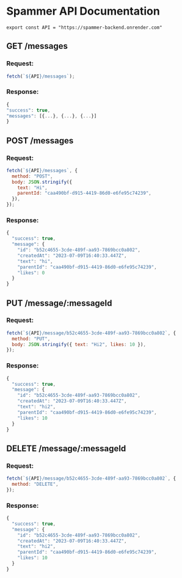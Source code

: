 # Spammer API Documentation

`export const API = "https://spammer-backend.onrender.com"`

## GET /messages

### Request:

```js
fetch(`${API}/messages`);
```

### Response:

```js
{
"success": true,
"messages": [{...}, {...}, {...}]
}
```

## POST /messages

### Request:

```js
fetch(`${API}/messages`, {
  method: "POST",
  body: JSON.stringify({
    text: "Hi",
    parentId: "caa490bf-d915-4419-86d0-e6fe95c74239",
  }),
});
```

### Response:

```js
{
  "success": true,
  "message": {
    "id": "b52c4655-3cde-489f-aa93-7869bcc0a802",
    "createdAt": "2023-07-09T16:40:33.447Z",
    "text": "hi",
    "parentId": "caa490bf-d915-4419-86d0-e6fe95c74239",
    "likes": 0
  }
}
```

## PUT /message/:messageId

### Request:

```js
fetch(`${API}/message/b52c4655-3cde-489f-aa93-7869bcc0a802`, {
  method: "PUT",
  body: JSON.stringify({ text: "Hi2", likes: 10 }),
});
```

### Response:

```js
{
  "success": true,
  "message": {
    "id": "b52c4655-3cde-489f-aa93-7869bcc0a802",
    "createdAt": "2023-07-09T16:40:33.447Z",
    "text": "hi2",
    "parentId": "caa490bf-d915-4419-86d0-e6fe95c74239",
    "likes": 10
  }
}
```

## DELETE /message/:messageId

### Request:

```js
fetch(`${API}/message/b52c4655-3cde-489f-aa93-7869bcc0a802`, {
  method: "DELETE",
});
```

### Response:

```js
{
  "success": true,
  "message": {
    "id": "b52c4655-3cde-489f-aa93-7869bcc0a802",
    "createdAt": "2023-07-09T16:40:33.447Z",
    "text": "hi2",
    "parentId": "caa490bf-d915-4419-86d0-e6fe95c74239",
    "likes": 10
  }
}
```
